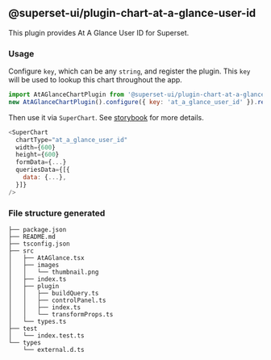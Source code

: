 ## @superset-ui/plugin-chart-at-a-glance-user-id

This plugin provides At A Glance User ID for Superset.

### Usage

Configure `key`, which can be any `string`, and register the plugin. This `key` will be used to lookup this chart throughout the app.

```js
import AtAGlanceChartPlugin from '@superset-ui/plugin-chart-at-a-glance-user-id';
new AtAGlanceChartPlugin().configure({ key: 'at_a_glance_user_id' }).register();
```

Then use it via `SuperChart`. See [storybook](https://apache-superset.github.io/superset-ui/?selectedKind=plugin-chart-at-a-glance-user-id) for more details.

```js
<SuperChart
  chartType="at_a_glance_user_id"
  width={600}
  height={600}
  formData={...}
  queriesData={[{
    data: {...},
  }]}
/>
```

### File structure generated

```
├── package.json
├── README.md
├── tsconfig.json
├── src
│   ├── AtAGlance.tsx
│   ├── images
│   │   └── thumbnail.png
│   ├── index.ts
│   ├── plugin
│   │   ├── buildQuery.ts
│   │   ├── controlPanel.ts
│   │   ├── index.ts
│   │   └── transformProps.ts
│   └── types.ts
├── test
│   └── index.test.ts
└── types
    └── external.d.ts
```

